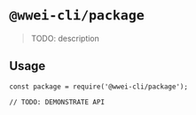 # `@wwei-cli/package`

> TODO: description

## Usage

```
const package = require('@wwei-cli/package');

// TODO: DEMONSTRATE API
```
